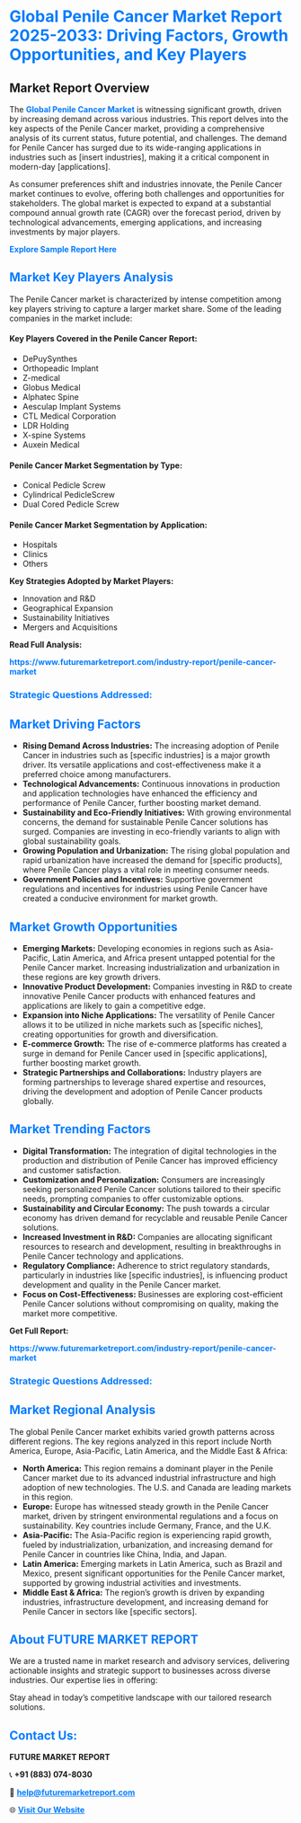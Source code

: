 <h1 style="color: #007BFF;">Global Penile Cancer Market Report 2025-2033: Driving Factors, Growth Opportunities, and Key Players</h1>

<section id="overview">
<h2>Market Report Overview</h2>
<p>The <a href="https://www.futuremarketreport.com/industry-report/penile-cancer-market" style="color: #007BFF; text-decoration: none;"><strong>Global Penile Cancer Market</strong></a> is witnessing significant growth, driven by increasing demand across various industries. This report delves into the key aspects of the Penile Cancer market, providing a comprehensive analysis of its current status, future potential, and challenges. The demand for Penile Cancer has surged due to its wide-ranging applications in industries such as [insert industries], making it a critical component in modern-day [applications].</p>
<p>As consumer preferences shift and industries innovate, the Penile Cancer market continues to evolve, offering both challenges and opportunities for stakeholders. The global market is expected to expand at a substantial compound annual growth rate (CAGR) over the forecast period, driven by technological advancements, emerging applications, and increasing investments by major players.</p>
</section>

<section id="overview">
<p><a href="https://www.futuremarketreport.com/request-sample/reportId=36220" style="color: #007BFF; text-decoration: none;"><strong>Explore Sample Report Here</strong></a></p>
</section>

<section id="key-players">
<h2 style="color: #007BFF;">Market Key Players Analysis</h2>
<p>The Penile Cancer market is characterized by intense competition among key players striving to capture a larger market share. Some of the leading companies in the market include:</p>
<h4>Key Players Covered in the Penile Cancer Report:</h4>
<ul><li>DePuySynthes</li><li>Orthopeadic Implant</li><li>Z-medical</li><li>Globus Medical</li><li>Alphatec Spine</li><li>Aesculap Implant Systems</li><li>CTL Medical Corporation</li><li>LDR Holding</li><li>X-spine Systems</li><li>Auxein Medical</li></ul>
<h4>Penile Cancer Market Segmentation by Type:</h4>
<ul><li>Conical Pedicle Screw</li><li>Cylindrical PedicleScrew</li><li>Dual Cored Pedicle Screw</li></ul>

<h4>Penile Cancer Market Segmentation by Application:</h4>
<ul><li>Hospitals</li><li>Clinics</li><li>Others</li></ul>
<p><strong>Key Strategies Adopted by Market Players:</strong></p>
<ul>
<li>Innovation and R&D</li>
<li>Geographical Expansion</li>
<li>Sustainability Initiatives</li>
<li>Mergers and Acquisitions</li>
</ul>
</section>

<section>
<p><strong>Read Full Analysis: </strong></p><a href="https://www.futuremarketreport.com/industry-report/penile-cancer-market" style="color: #007BFF; text-decoration: none;"><strong>https://www.futuremarketreport.com/industry-report/penile-cancer-market</strong></a>
<h3 style="color: #007BFF;">Strategic Questions Addressed:</h3>
</section>

<section id="driving-factors">
<h2 style="color: #007BFF;">Market Driving Factors</h2>
<ul>
<li><strong>Rising Demand Across Industries:</strong> The increasing adoption of Penile Cancer in industries such as [specific industries] is a major growth driver. Its versatile applications and cost-effectiveness make it a preferred choice among manufacturers.</li>
<li><strong>Technological Advancements:</strong> Continuous innovations in production and application technologies have enhanced the efficiency and performance of Penile Cancer, further boosting market demand.</li>
<li><strong>Sustainability and Eco-Friendly Initiatives:</strong> With growing environmental concerns, the demand for sustainable Penile Cancer solutions has surged. Companies are investing in eco-friendly variants to align with global sustainability goals.</li>
<li><strong>Growing Population and Urbanization:</strong> The rising global population and rapid urbanization have increased the demand for [specific products], where Penile Cancer plays a vital role in meeting consumer needs.</li>
<li><strong>Government Policies and Incentives:</strong> Supportive government regulations and incentives for industries using Penile Cancer have created a conducive environment for market growth.</li>
</ul>
</section>

<section id="growth-opportunities">
<h2 style="color: #007BFF;">Market Growth Opportunities</h2>
<ul>
<li><strong>Emerging Markets:</strong> Developing economies in regions such as Asia-Pacific, Latin America, and Africa present untapped potential for the Penile Cancer market. Increasing industrialization and urbanization in these regions are key growth drivers.</li>
<li><strong>Innovative Product Development:</strong> Companies investing in R&D to create innovative Penile Cancer products with enhanced features and applications are likely to gain a competitive edge.</li>
<li><strong>Expansion into Niche Applications:</strong> The versatility of Penile Cancer allows it to be utilized in niche markets such as [specific niches], creating opportunities for growth and diversification.</li>
<li><strong>E-commerce Growth:</strong> The rise of e-commerce platforms has created a surge in demand for Penile Cancer used in [specific applications], further boosting market growth.</li>
<li><strong>Strategic Partnerships and Collaborations:</strong> Industry players are forming partnerships to leverage shared expertise and resources, driving the development and adoption of Penile Cancer products globally.</li>
</ul>
</section>

<section id="trending-factors">
<h2 style="color: #007BFF;">Market Trending Factors</h2>
<ul>
<li><strong>Digital Transformation:</strong> The integration of digital technologies in the production and distribution of Penile Cancer has improved efficiency and customer satisfaction.</li>
<li><strong>Customization and Personalization:</strong> Consumers are increasingly seeking personalized Penile Cancer solutions tailored to their specific needs, prompting companies to offer customizable options.</li>
<li><strong>Sustainability and Circular Economy:</strong> The push towards a circular economy has driven demand for recyclable and reusable Penile Cancer solutions.</li>
<li><strong>Increased Investment in R&D:</strong> Companies are allocating significant resources to research and development, resulting in breakthroughs in Penile Cancer technology and applications.</li>
<li><strong>Regulatory Compliance:</strong> Adherence to strict regulatory standards, particularly in industries like [specific industries], is influencing product development and quality in the Penile Cancer market.</li>
<li><strong>Focus on Cost-Effectiveness:</strong> Businesses are exploring cost-efficient Penile Cancer solutions without compromising on quality, making the market more competitive.</li>
</ul>
</section>

<section>
<p><strong>Get Full Report: </strong></p><a href="https://www.futuremarketreport.com/industry-report/penile-cancer-market" style="color: #007BFF; text-decoration: none;"><strong>https://www.futuremarketreport.com/industry-report/penile-cancer-market</strong></a>
<h3 style="color: #007BFF;">Strategic Questions Addressed:</h3>
</section>


<section id="regional-analysis">
<h2 style="color: #007BFF;">Market Regional Analysis</h2>
<p>The global Penile Cancer market exhibits varied growth patterns across different regions. The key regions analyzed in this report include North America, Europe, Asia-Pacific, Latin America, and the Middle East & Africa:</p>
<ul>
<li><strong>North America:</strong> This region remains a dominant player in the Penile Cancer market due to its advanced industrial infrastructure and high adoption of new technologies. The U.S. and Canada are leading markets in this region.</li>
<li><strong>Europe:</strong> Europe has witnessed steady growth in the Penile Cancer market, driven by stringent environmental regulations and a focus on sustainability. Key countries include Germany, France, and the U.K.</li>
<li><strong>Asia-Pacific:</strong> The Asia-Pacific region is experiencing rapid growth, fueled by industrialization, urbanization, and increasing demand for Penile Cancer in countries like China, India, and Japan.</li>
<li><strong>Latin America:</strong> Emerging markets in Latin America, such as Brazil and Mexico, present significant opportunities for the Penile Cancer market, supported by growing industrial activities and investments.</li>
<li><strong>Middle East & Africa:</strong> The region’s growth is driven by expanding industries, infrastructure development, and increasing demand for Penile Cancer in sectors like [specific sectors].</li>
</ul>
</section>

<footer>
<h2 style="color: #007BFF;">About FUTURE MARKET REPORT</h2>
<p>We are a trusted name in market research and advisory services, delivering actionable insights and strategic support to businesses across diverse industries. Our expertise lies in offering:</p>

<p>Stay ahead in today’s competitive landscape with our tailored research solutions.</p>

<h2 style="color: #007BFF;">Contact Us:</h2>
<p><strong>FUTURE MARKET REPORT</strong></p>
<p>📞 <strong>+91 (883) 074-8030</strong></p>
<p>📧 <strong><a href="mailto:help@futuremarketreport.com" style="color: #007BFF;">help@futuremarketreport.com</a></strong></p>
<p>🌐 <strong><a href="https://www.futuremarketreport.com/" style="color: #007BFF;">Visit Our Website</a></strong></p>
</footer>
